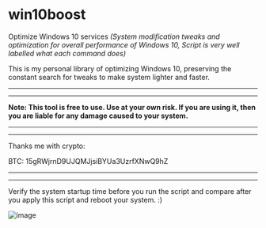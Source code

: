 # win10boost
Optimize Windows 10 services _(System modification tweaks and optimization for overall performance of Windows 10, Script is very well labelled what each command does)_

This is my personal library of optimizing Windows 10, preserving the constant search for tweaks to make system lighter and faster.

_______________ 

_______________ 

**Note: This tool is free to use. Use at your own risk. If you are using it, then you are liable for any damage caused to your system.**
 
______________
 
______________


Thanks me with crypto:

BTC: 15gRWjrnD9UJQMJjsiBYUa3UzrfXNwQ9hZ

________
 
________
 


Verify the system startup time before you run the script and compare after you apply this script and reboot your system. :)

![image](https://user-images.githubusercontent.com/20379786/130716746-be93a427-ea4a-460f-ad79-da9be6e2073d.png)

